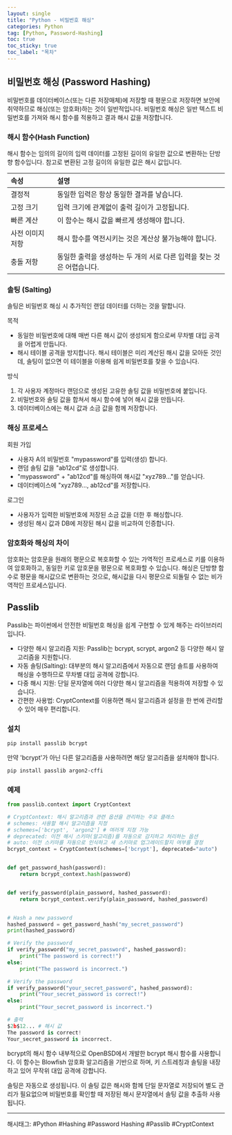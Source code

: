 ```yaml
---
layout: single
title: "Python - 비밀번호 해싱"
categories: Python
tag: [Python, Password-Hashing]
toc: true
toc_sticky: true
toc_label: "목차"
---
```


## 비밀번호 해싱 (Password Hashing)

비밀번호를 데이터베이스(또는 다른 저장매체)에 저장할 때 평문으로 저장하면 보안에 취약하므로 해싱(또는 암호화)하는 것이 일반적입니다.
비밀번호 해싱은 일반 텍스트 비밀번호를 가져와 해시 함수를 적용하고 결과 해시 값을 저장합니다.

### 해시 함수(Hash Function)

해시 함수는 임의의 길이의 입력 데이터를 고정된 길이의 유일한 값으로 변환하는 단방향 함수입니다. 참고로 변환된 고정 길이의 유일한 값은 해시 값입니다.

| 속성 | 설명 |
| :--- | :--- |
| 결정적 | 동일한 입력은 항상 동일한 결과를 낳습니다. |
| 고정 크기 | 입력 크기에 관계없이 출력 길이가 고정됩니다. |
| 빠른 계산 | 이 함수는 해시 값을 빠르게 생성해야 합니다. |
| 사전 이미지 저항 | 해시 함수를 역전시키는 것은 계산상 불가능해야 합니다. |
| 충돌 저항 | 동일한 출력을 생성하는 두 개의 서로 다른 입력을 찾는 것은 어렵습니다. |

### 솔팅 (Salting)

솔팅은 비밀번호 해싱 시 추가적인 랜덤 데이터를 더하는 것을 말합니다.

목적

- 동일한 비밀번호에 대해 매번 다른 해시 값이 생성되게 함으로써 무차별 대입 공격을 어렵게 만듭니다.
- 해시 테이블 공격을 방지합니다. 해시 테이블은 미리 계산된 해시 값을 모아둔 것인데, 솔팅이 없으면 이 테이블을 이용해 쉽게 비밀번호를 찾을 수 있습니다.

방식

1. 각 사용자 계정마다 랜덤으로 생성된 고유한 솔팅 값을 비밀번호에 붙입니다.
2. 비밀번호와 솔팅 값을 합쳐서 해시 함수에 넣어 해시 값을 만듭니다.
3. 데이터베이스에는 해시 값과 소금 값을 함께 저장합니다.

### 해싱 프로세스

회원 가입

- 사용자 A의 비밀번호 "mypassword"를 입력(생성) 합니다.
- 랜덤 솔팅 값을 "ab12cd"로 생성합니다.
- "mypassword" + "ab12cd"를 해싱하여 해시값 "xyz789..."를 얻습니다.
- 데이터베이스에 "xyz789..., ab12cd"를 저장합니다.

로그인

- 사용자가 입력한 비밀번호에 저장된 소금 값을 더한 후 해싱합니다.
- 생성된 해시 값과 DB에 저장된 해시 값을 비교하여 인증합니다.

### 암호화와 해싱의 차이

암호화는 암호문을 원래의 평문으로 복호화할 수 있는 가역적인 프로세스로 키를 이용하여 암호화하고, 동일한 키로 암호문을 평문으로 복호화할 수 있습니다.
해싱은 단방향 함수로 평문을 해시값으로 변환하는 것으로, 해시값을 다시 평문으로 되돌릴 수 없는 비가역적인 프로세스입니다.

## Passlib

Passlib는 파이썬에서 안전한 비밀번호 해싱을 쉽게 구현할 수 있게 해주는 라이브러리입니다.

- 다양한 해시 알고리즘 지원: Passlib는 bcrypt, scrypt, argon2 등 다양한 해시 알고리즘을 지원합니다.
- 자동 솔팅(Salting): 대부분의 해시 알고리즘에서 자동으로 랜덤 솔트를 사용하여 해싱을 수행하므로 무차별 대입 공격에 강합니다.
- 다중 해시 지원: 단일 문자열에 여러 다양한 해시 알고리즘을 적용하여 저장할 수 있습니다.
- 간편한 사용법: CryptContext를 이용하면 해시 알고리즘과 설정을 한 번에 관리할 수 있어 매우 편리합니다.

### 설치

```bash
pip install passlib bcrypt
```

만약 'bcrypt'가 아닌 다른 알고리즘을 사용하려면 해당 알고리즘을 설치해야 합니다.

```bash
pip install passlib argon2-cffi
```

### 예제

```python
from passlib.context import CryptContext

# CryptContext: 해시 알고리즘과 관련 옵션을 관리하는 주요 클래스
# schemes: 사용할 해시 알고리즘을 지정
# schemes=['bcrypt', 'argon2'] # 여러개 지정 가능
# deprecated: 이전 해시 스키마(알고리즘)를 자동으로 감지하고 처리하는 옵션
# auto: 이전 스키마를 자동으로 인식하고 새 스키마로 업그레이드할지 여부를 결정
bcrypt_context = CryptContext(schemes=['bcrypt'], deprecated="auto")


def get_password_hash(password):
    return bcrypt_context.hash(password)


def verify_password(plain_password, hashed_password):
    return bcrypt_context.verify(plain_password, hashed_password)


# Hash a new password
hashed_password = get_password_hash("my_secret_password")
print(hashed_password)

# Verify the password
if verify_password("my_secret_password", hashed_password):
    print("The password is correct!")
else:
    print("The password is incorrect.")

# Verify the password
if verify_password("your_secret_password", hashed_password):
    print("Your_secret_password is correct!")
else:
    print("Your_secret_password is incorrect.")    
```

```python
# 출력
$2b$12... # 해시 값
The password is correct!
Your_secret_password is incorrect.
```

bcrypt의 해시 함수 내부적으로 OpenBSD에서 개발한 bcrypt 해시 함수를 사용합니다. 이 함수는 Blowfish 암호화 알고리즘을 기반으로 하며, 키 스트레칭과 솔팅을 내장하고 있어 무작위 대입 공격에 강합니다.

솔팅은 자동으로 생성됩니다. 이 솔팅 값은 해시와 함께 단일 문자열로 저장되어 별도 관리가 필요없으며 비밀번호를 확인할 때 저장된 해시 문자열에서 솔팅 값을 추출하 사용됩니다.

---

해시태그: #Python #Hashing #Password Hashing #Passlib #CryptContext
